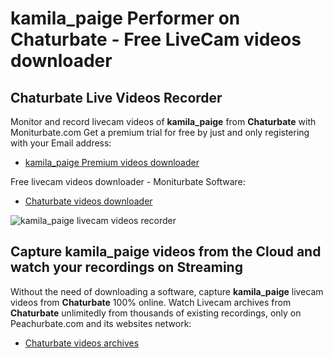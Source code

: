 # kamila_paige Performer on Chaturbate - Free LiveCam videos downloader

## Chaturbate Live Videos Recorder

Monitor and record livecam videos of **kamila_paige** from **Chaturbate** with Moniturbate.com
Get a premium trial for free by just and only registering with your Email address:
* [kamila_paige Premium videos downloader](https://moniturbate.com/request-demo-licence-key.html)

Free livecam videos downloader - Moniturbate Software:
* [Chaturbate videos downloader](https://moniturbate.com/moniturbate-download-software.html)

![kamila_paige livecam videos recorder](https://peachurnet.com/templates/moniturbate-software.png)


## Capture kamila_paige videos from the Cloud and watch your recordings on Streaming

Without the need of downloading a software, capture **kamila_paige** livecam videos from **Chaturbate** 100% online.
Watch Livecam archives from **Chaturbate** unlimitedly from thousands of existing recordings, only on Peachurbate.com and its websites network:
* [Chaturbate videos archives](https://peachurnet.com/)